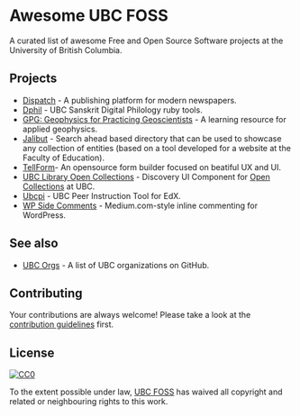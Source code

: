# Awesome UBC FOSS

A curated list of awesome Free and Open Source Software projects at the University of British Columbia.

## Projects

* [Dispatch](https://github.com/ubyssey/dispatch) - A publishing platform for modern newspapers.
* [Dphil](https://github.com/ubcsanskrit/dphil) - UBC Sanskrit Digital Philology ruby tools.
* [GPG: Geophysics for Practicing Geoscientists](https://github.com/ubcgif/gpg) - A learning resource for applied geophysics.
* [Jalibut](https://github.com/darshandsoni/jalibut) - Search ahead based directory that can be used to showcase any collection of entities (based on a tool developed for a website at the Faculty of Education).
* [TellForm](https://tellform.com)- An opensource form builder focused on beatiful UX and UI.
* [UBC Library Open Collections](https://github.com/ubc-library/open-collections-discovery-ui) - Discovery UI Component for [Open Collections](https://open.library.ubc.ca/) at UBC.
* [Ubcpi](https://github.com/ubc/ubcpi) - UBC Peer Instruction Tool for EdX.
* [WP Side Comments](https://github.com/richardtape/wp-side-comments) - Medium.com-style inline commenting for WordPress.

## See also

* [UBC Orgs](https://github.com/ubcfoss/ubc-orgs) - A list of UBC organizations on GitHub.

## Contributing

Your contributions are always welcome! Please take a look at the [contribution guidelines](https://github.com/ubcfoss/awesome-ubc-foss/blob/master/CONTRIBUTING.md) first.

## License

[![CC0](http://i.creativecommons.org/p/zero/1.0/88x31.png)](http://creativecommons.org/publicdomain/zero/1.0/)

To the extent possible under law, [UBC FOSS](https://github.com/ubcfoss) has waived all copyright and related or neighbouring rights to this work.
